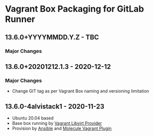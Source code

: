 # Vagrant Box Packaging for GitLab Runner

## 13.6.0+YYYYMMDD.Y.Z - TBC

### Major Changes

## 13.6.0+20201212.1.3 - 2020-12-12

### Major Changes

  - Change GIT tag as per Vagrant Box naming and versioning limitation

## 13.6.0-4alvistack1 - 2020-11-23

  - Ubuntu 20.04 based
  - Base box running by [Vagrant Libvirt Provider](https://github.com/vagrant-libvirt/vagrant-libvirt)
  - Provision by [Ansible](https://www.ansible.com/) and [Molecule Vagrant Plugin](https://github.com/ansible-community/molecule-vagrant)
